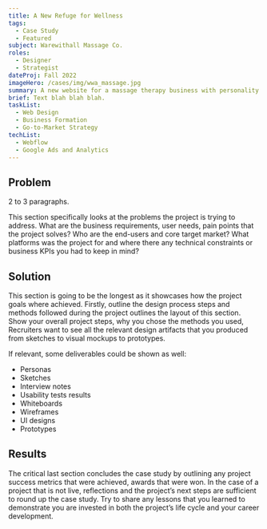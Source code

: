 ```yaml
---
title: A New Refuge for Wellness
tags:
  - Case Study
  - Featured
subject: Warewithall Massage Co.
roles:
  - Designer
  - Strategist
dateProj: Fall 2022
imageHero: /cases/img/wwa_massage.jpg
summary: A new website for a massage therapy business with personality.
brief: Text blah blah blah.
taskList:
  - Web Design
  - Business Formation
  - Go-to-Market Strategy
techList:
  - Webflow
  - Google Ads and Analytics
---
```


## Problem

2 to 3 paragraphs.

This section specifically looks at the problems the project is trying to address. What are the business requirements, user needs, pain points that the project solves? Who are the end-users and core target market? What platforms was the project for and where there any technical constraints or business KPIs you had to keep in mind?

## Solution

This section is going to be the longest as it showcases how the project goals where achieved. Firstly, outline the design process steps and methods followed during the project outlines the layout of this section. Show your overall project steps, why you chose the methods you used, Recruiters want to see all the relevant design artifacts that you produced from sketches to visual mockups to prototypes.

If relevant, some deliverables could be shown as well:

- Personas
- Sketches
- Interview notes
- Usability tests results
- Whiteboards
- Wireframes
- UI designs
- Prototypes

## Results

The critical last section concludes the case study by outlining any project success metrics that were achieved, awards that were won. In the case of a project that is not live, reflections and the project’s next steps are sufficient to round up the case study. Try to share any lessons that you learned to demonstrate you are invested in both the project’s life cycle and your career development.
